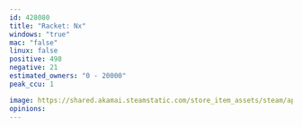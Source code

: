 ```yaml
---
id: 428080
title: "Racket: Nx"
windows: "true"
mac: "false"
linux: false
positive: 498
negative: 21
estimated_owners: "0 - 20000"
peak_ccu: 1

image: https://shared.akamai.steamstatic.com/store_item_assets/steam/apps/428080/header.jpg?t=1728901280
opinions:
---
```


